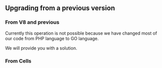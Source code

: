 ## Upgrading from a previous version

### From V8 and previous

Currently this operation is not possible because we have changed most of our code from PHP language to GO language.

We will provide you with a solution.

### From Cells

